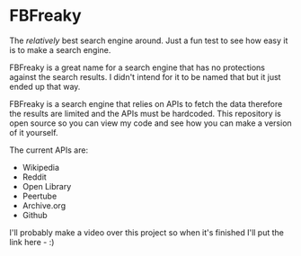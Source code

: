 # FBFreaky
The *relatively* best search engine around. Just a fun test to see how easy it is to make a search engine.

FBFreaky is a great name for a search engine that has no protections against the search results. I didn't intend for it to be named that but it just ended up that way.

FBFreaky is a search engine that relies on APIs to fetch the data therefore the results are limited and the APIs must be hardcoded. This repository is open source so you can view my code and see how you can make a version of it yourself.

The current APIs are:
  - Wikipedia
  - Reddit
  - Open Library
  - Peertube
  - Archive.org
  - Github

I'll probably make a video over this project so when it's finished I'll put the link here - :)
